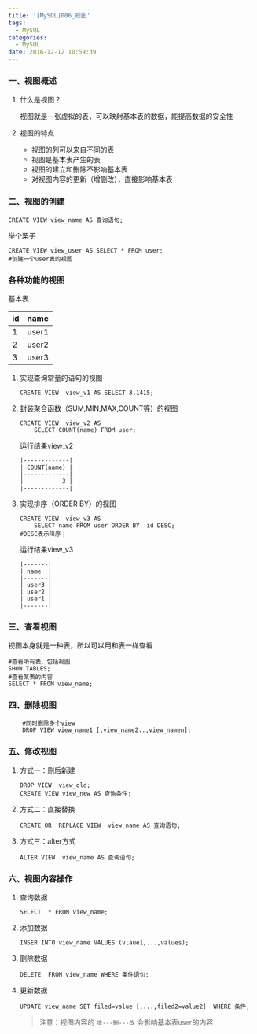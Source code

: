 ```yaml
---
title: '[MySQL]006_视图'
tags:
  - MySQL
categories:
  - MySQL
date: 2016-12-12 10:59:39
---
```

### 一、视图概述
1. 什么是视图？

	视图就是一张虚拟的表，可以映射基本表的数据，能提高数据的安全性

2. 视图的特点

	- 视图的列可以来自不同的表
	- 视图是基本表产生的表
	- 视图的建立和删除不影响基本表
	- 对视图内容的更新（增删改），直接影响基本表


### 二、视图的创建

```
CREATE VIEW view_name AS 查询语句;

```

举个栗子

```	
CREATE VIEW view_user AS SELECT * FROM user;
#创建一个user表的视图
```

### 各种功能的视图

基本表

|  id | name |
|-----|------|
|  1  | user1|
|  2  | user2|
|  3  | user3|



1. 实现查询常量的语句的视图

	```
	CREATE VIEW  view_v1 AS SELECT 3.1415;
	```

2. 封装聚合函数（SUM,MIN,MAX,COUNT等）的视图

	```
	CREATE VIEW  view_v2 AS 
		SELECT COUNT(name) FROM user;
	```
	
	运行结果view_v2

	```
	|-------------|
	| COUNT(name) |
	|-------------|
	|           3 |
	|-------------|
	```
3. 实现排序（ORDER BY）的视图

	```
	CREATE VIEW  view_v3 AS 
		SELECT name FROM user ORDER BY  id DESC;
	#DESC表示降序；
	```

	运行结果view_v3
	```	
	|-------|
	| name  |
	|-------|
	| user3 |
	| user2 |
	| user1 |
	|-------|
	```
### 三、查看视图

视图本身就是一种表，所以可以用和表一样查看

```
#查看所有表，包括视图	
SHOW TABLES;
#查看某表的内容
SELECT * FROM view_name;
```

### 四、删除视图

```
	#同时删除多个view
	DROP VIEW view_name1 [,view_name2..,view_namen];
```

### 五、修改视图

1. 方式一：删后新建

	```
	DROP VIEW  view_old;
	CREATE VIEW view_new AS 查询条件;
	```

2. 方式二：直接替换

	```
	CREATE OR  REPLACE VIEW  view_name AS 查询语句;
	```

3. 方式三：alter方式

	```	
	ALTER VIEW  view_name AS 查询语句; 
	```

### 六、视图内容操作

1. 查询数据

	```
	SELECT  * FROM view_name;
	```

2. 添加数据

	```
	INSER INTO view_name VALUES (vlaue1,...,values);
	```

3. 删除数据

	```
	DELETE  FROM view_name WHERE 条件语句;
	```

4. 更新数据

	```
	UPDATE view_name SET filed=value [,...,filed2=value2]  WHERE 条件;
	```

	> 注意：视图内容的 `增---删---改` 会影响基本表`user`的内容 